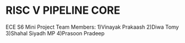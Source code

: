 # RISC V PIPELINE CORE
ECE S6 Mini Project
Team Members:
1)Vinayak Prakaash
2)Diwa Tomy
3)Shahal Siyadh MP
4)Prasoon Pradeep

